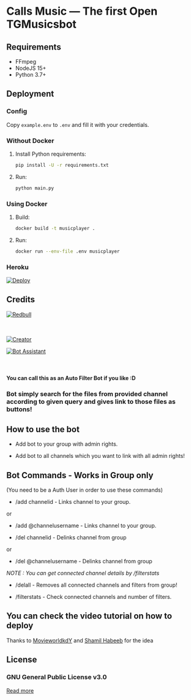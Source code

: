 # Calls Music — The first Open TGMusicsbot

## Requirements

- FFmpeg
- NodeJS 15+
- Python 3.7+

## Deployment

### Config

Copy `example.env` to `.env` and fill it with your credentials.

### Without Docker

1. Install Python requirements:
   ```bash
   pip install -U -r requirements.txt
   ```
2. Run:
   ```bash
   python main.py
   ```

### Using Docker

1. Build:
   ```bash
   docker build -t musicplayer .
   ```
2. Run:
   ```bash
   docker run --env-file .env musicplayer
   ```

### Heroku

[![Deploy](https://www.herokucdn.com/deploy/button.svg)](https://heroku.com/deploy?template=https://github.com/shamilhabeebnelli/TGMusicsBackUp)


## Credits







[![Redbull](https://img.shields.io/badge/Redbull-Support-orange?style=for-the-badge&logo=telegram)](https://telegram.dog/redbullfed)  

ㅤㅤㅤㅤㅤㅤㅤ  

[![Creator](https://img.shields.io/badge/ShamilHabeeb-red?style=flat&logo=telegram)](https://telegram.dog/shamilnelli)  

[![Bot Assistant](https://img.shields.io/badge/Shamil-BotAssistant-red?style=flat&logo=CodersRank)](https://t.me/shamilhelpbot)  

ㅤㅤㅤㅤㅤㅤㅤ  

#### You can call this as an Auto Filter Bot if you like :D

### Bot simply search for the files from provided channel according to given query and gives link to those files as buttons!

## How to use the bot

* Add bot to your group with admin rights.

* Add bot to all channels which you want to link with all admin rights!

## Bot Commands - Works in Group only

(You need to be a Auth User in order to use these commands)

* /add channelid  -  Links channel to your group.

or

* /add @channelusername - Links channel to your group.

 </i>

* /del channelid  -  Delinks channel from group

or

* /del @channelusername  -  Delinks channel from group

<i>NOTE : You can get connected channel details by /filterstats </i>

* /delall  -  Removes all connected channels and filters from group!

* /filterstats  -  Check connected channels and number of filters.

## You can check the video tutorial on how to deploy

Thanks to [MovieworldkdY](https://telegram.dog/movieworldkdy) and [Shamil Habeeb](https://telegram.dog/Shamilnelli) for the idea

## License

### GNU General Public License v3.0
[Read more](http://www.gnu.org/licenses/#GPL)
